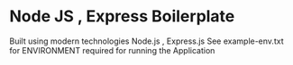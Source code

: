 # Node JS , Express Boilerplate

Built using modern technologies Node.js , Express.js
See example-env.txt for ENVIRONMENT required for running the Application
